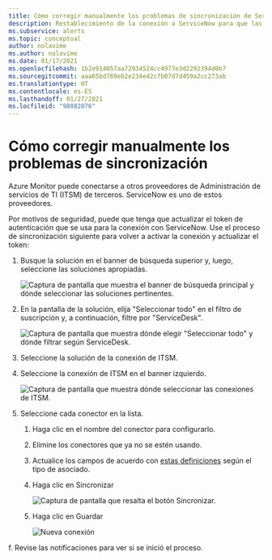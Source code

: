 ```yaml
---
title: Cómo corregir manualmente los problemas de sincronización de ServiceNow
description: Restablecimiento de la conexión a ServiceNow para que las alertas en Microsoft Azure puedan volver a llamar a ServiceNow
ms.subservice: alerts
ms.topic: conceptual
author: nolavime
ms.author: nolavime
ms.date: 01/17/2021
ms.openlocfilehash: 1b2e914057aa72934524cc4977e3d2292394d0b7
ms.sourcegitcommit: aaa65bd769eb2e234e42cfb07d7d459a2cc273ab
ms.translationtype: HT
ms.contentlocale: es-ES
ms.lasthandoff: 01/27/2021
ms.locfileid: "98882076"
---
```

# <a name="how-to-manually-fix-sync-problems"></a>Cómo corregir manualmente los problemas de sincronización

Azure Monitor puede conectarse a otros proveedores de Administración de servicios de TI (ITSM) de terceros. ServiceNow es uno de estos proveedores.

Por motivos de seguridad, puede que tenga que actualizar el token de autenticación que se usa para la conexión con ServiceNow.
Use el proceso de sincronización siguiente para volver a activar la conexión y actualizar el token:

1. Busque la solución en el banner de búsqueda superior y, luego, seleccione las soluciones apropiadas.

    ![Captura de pantalla que muestra el banner de búsqueda principal y dónde seleccionar las soluciones pertinentes.](media/itsmc-resync-servicenow/solution-search-8-bit.png)

1. En la pantalla de la solución, elija "Seleccionar todo" en el filtro de suscripción y, a continuación, filtre por "ServiceDesk".

    ![Captura de pantalla que muestra dónde elegir "Seleccionar todo" y dónde filtrar según ServiceDesk.](media/itsmc-resync-servicenow/solutions-list-8-bit.png)

1. Seleccione la solución de la conexión de ITSM.
1. Seleccione la conexión de ITSM en el banner izquierdo.

    ![Captura de pantalla que muestra dónde seleccionar las conexiones de ITSM.](media/itsmc-resync-servicenow/itsm-connector-8-bit.png)

1. Seleccione cada conector en la lista. 
    1. Haga clic en el nombre del conector para configurarlo.
    1. Elimine los conectores que ya no se estén usando.

    1. Actualice los campos de acuerdo con [estas definiciones](./itsmc-connections.md) según el tipo de asociado.

    1. Haga clic en Sincronizar

       ![Captura de pantalla que resalta el botón Sincronizar.](media/itsmc-resync-servicenow/resync-8-bit-2.png)

    1. Haga clic en Guardar

        ![Nueva conexión](media/itsmc-resync-servicenow/save-8-bit.png)

f.    Revise las notificaciones para ver si se inició el proceso.
